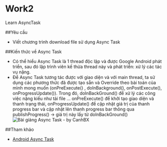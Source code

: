 # Work2
Learn AsyncTask

##Yêu cầu
+ Viết chương trình download file sử dụng Async Task

##Kiến thức về Async Task
+ Có thể hiểu Async Task là 1 thread độc lập và được Google Android phát triển, sau đó lập trình viên kế thừa thread này và phát triển: xử lý các tác vụ nặng. 
+ Để Async Task tương tác được với giao diện và với main thread, ta sử dụng các phương thức đã được tạo sẵn và Override theo bài toán của mình mong muốn (onPreExecute() , doInBackground(), onPostExecute(), onProgressUpdate()). Trong đó, doInBackGround() để xử lý các công việc nặng kiểu như tải file ... onPreExecute() để khởi tạo giao diện và thanh trạng thái, onProgressUpdate() để cập nhật giá trị của thanh progress bar và cập nhật lên thanh progress bar thông qua publishProgress() -> giá trị này lấy từ doInBackGround()
![Bài giảng Async Task - by CanhBX](http://i477.photobucket.com/albums/rr132/trungepu/asyn-task-by-canhbx_zpsuszfgpgp.jpg)

##Tham khảo
+ [Android Async Task](http://programmerguru.com/android-tutorial/android-asynctask-example/)
